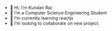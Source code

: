 - 👋 Hi, I’m Kundan Raj
- 👀 I’m a Computer Science Engineering Student
- 🌱 I’m currently learning reactjs
- 💞️ I’m looking to collaborate on new project.

<!---
Kundan1406/Kundan1406 is a ✨ special ✨ repository because its `README.md` (this file) appears on your GitHub profile.
You can click the Preview link to take a look at your changes.
--->

